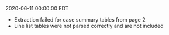2020-06-11 00:00:00 EDT


- Extraction failed for case summary tables from page 2
- Line list tables were not parsed correctly and are not included
